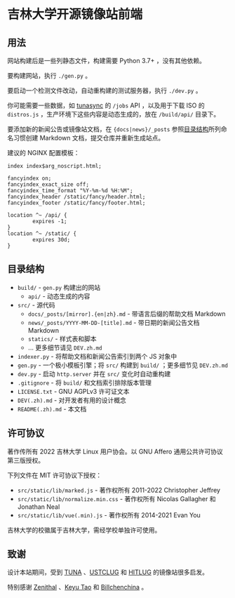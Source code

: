 # 吉林大学开源镜像站前端

## 用法

网站构建后是一些列静态文件，构建需要 Python 3.7+ ，没有其他依赖。

要构建网站，执行 `./gen.py` 。

要启动一个检测文件改动，自动重构建的测试服务器，执行 `./dev.py` 。

你可能需要一些数据，如 [tunasync](https://github.com/tuna/tunasync) 的 `/jobs` API ，以及用于下载 ISO 的 `distros.js` ，生产环境下这些内容是动态生成的，放在 `/build/api/` 目录下。

要添加新的新闻公告或镜像站文档，在 `{docs|news}/_posts` 参照[目录结构](#目录结构)所列命名习惯创建 Markdown 文档，提交仓库并重新生成站点。

建议的 NGINX 配置模板：

```
index index$arg_noscript.html;

fancyindex on;
fancyindex_exact_size off;
fancyindex_time_format "%Y-%m-%d %H:%M";
fancyindex_header /static/fancy/header.html;
fancyindex_footer /static/fancy/footer.html;

location ^~ /api/ {
        expires -1;
}
location ^~ /static/ {
        expires 30d;
}
```

## 目录结构

- `build/` - `gen.py` 构建出的网站
    - `api/` - 动态生成的内容
- `src/` - 源代码
    - `docs/_posts/[mirror].{en|zh}.md` - 带语言后缀的帮助文档 Markdown
    - `news/_posts/YYYY-MM-DD-[title].md` - 带日期的新闻公告文档 Markdown
    - `statics/` - 样式表和脚本
    - ... 更多细节请见 `DEV.zh.md`
- `indexer.py` - 将帮助文档和新闻公告索引到两个 JS 对象中
- `gen.py` - 一个极小模板引擎；将 `src/` 构建到 `build/` ；更多细节见 `DEV.zh.md`
- `dev.py` - 启动 `http.server` 并在 `src/` 变化时自动重构建
- `.gitignore` - 将 `build/` 和文档索引排除版本管理
- `LICENSE.txt` - GNU AGPLv3 许可证文本
- `DEV(.zh).md` - 对开发者有用的设计概念
- `README(.zh).md` - 本文档

## 许可协议

著作传所有 2022 吉林大学 Linux 用户协会。以 GNU Affero 通用公共许可协议第三版授权。

下列文件在 MIT 许可协议下授权：

- `src/static/lib/marked.js` - 著作权所有 2011-2022 Christopher Jeffrey
- `src/static/lib/normalize.min.css` - 著作权所有 Nicolas Gallagher 和 Jonathan Neal
- `src/static/lib/vue(.min).js` - 著作权所有 2014-2021 Evan You

吉林大学的校徽属于吉林大学，需经学校单独许可使用。

## 致谢

设计本站期间，受到 [TUNA](https://mirrors.tuna.tsinghua.edu.cn) 、[USTCLUG](https://mirrors.ustc.edu.cn) 和 [HITLUG](https://mirrors.hit.edu.cn) 的镜像站很多启发。

特别感谢 [Zenithal](https://github.com/ZenithalHourlyRate) 、[Keyu Tao](https://github.com/taoky) 和 [Billchenchina](https://github.com/BIllchenchina) 。
